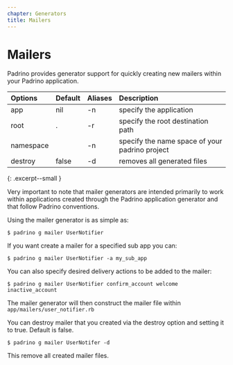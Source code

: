 ```yaml
---
chapter: Generators
title: Mailers
---
```


# Mailers

Padrino provides generator support for quickly creating new mailers within your
Padrino application.

>
  Options|Default|Aliases|Description
  :------|:------|:------|:----------
  app|nil|-n|specify the application
  root|.|-r|specify the root destination path
  namespace||-n|specify the name space of your padrino project
  destroy|false|-d|removes all generated files
{: .excerpt--small }

Very important to note that mailer generators are intended primarily to work
within applications created through the Padrino application generator and that
follow Padrino conventions.

Using the mailer generator is as simple as:

```shell
$ padrino g mailer UserNotifier
```

If you want create a mailer for a specified sub app you can:

```shell
$ padrino g mailer UserNotifier -a my_sub_app
```

You can also specify desired delivery actions to be added to the mailer:

```shell
$ padrino g mailer UserNotifier confirm_account welcome inactive_account
```

The mailer generator will then construct the mailer file within
`app/mailers/user_notifier.rb`

You can destroy mailer that you created via the destroy option and setting it to
true. Default is false.

```shell
$ padrino g mailer UserNotifer -d
```

This remove all created mailer files.
